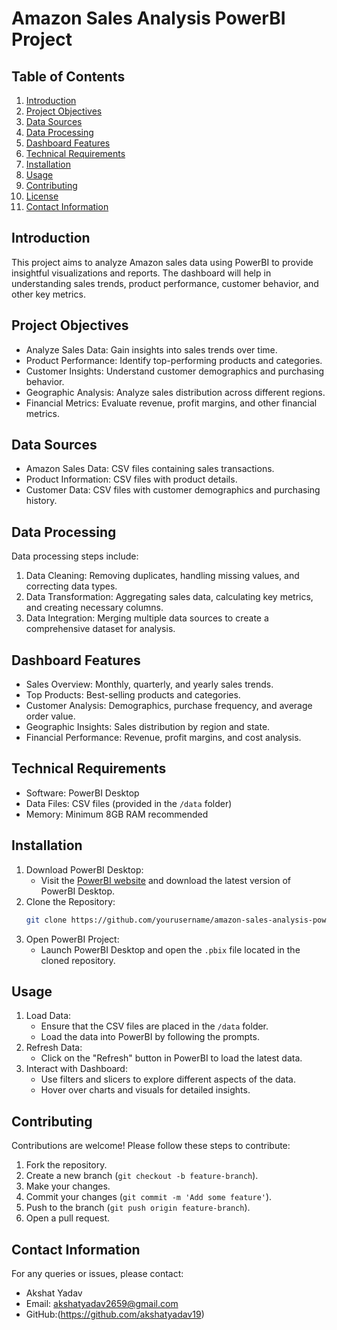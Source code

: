 
# Amazon Sales Analysis PowerBI Project

## Table of Contents

1. [Introduction](#introduction)
2. [Project Objectives](#project-objectives)
3. [Data Sources](#data-sources)
4. [Data Processing](#data-processing)
5. [Dashboard Features](#dashboard-features)
6. [Technical Requirements](#technical-requirements)
7. [Installation](#installation)
8. [Usage](#usage)
9. [Contributing](#contributing)
10. [License](#license)
11. [Contact Information](#contact-information)

## Introduction

This project aims to analyze Amazon sales data using PowerBI to provide insightful visualizations and reports. The dashboard will help in understanding sales trends, product performance, customer behavior, and other key metrics.

## Project Objectives

- Analyze Sales Data: Gain insights into sales trends over time.
- Product Performance: Identify top-performing products and categories.
- Customer Insights: Understand customer demographics and purchasing behavior.
- Geographic Analysis: Analyze sales distribution across different regions.
- Financial Metrics: Evaluate revenue, profit margins, and other financial metrics.

## Data Sources

- Amazon Sales Data: CSV files containing sales transactions.
- Product Information: CSV files with product details.
- Customer Data: CSV files with customer demographics and purchasing history.

## Data Processing

Data processing steps include:
1. Data Cleaning: Removing duplicates, handling missing values, and correcting data types.
2. Data Transformation: Aggregating sales data, calculating key metrics, and creating necessary columns.
3. Data Integration: Merging multiple data sources to create a comprehensive dataset for analysis.

## Dashboard Features

- Sales Overview: Monthly, quarterly, and yearly sales trends.
- Top Products: Best-selling products and categories.
- Customer Analysis: Demographics, purchase frequency, and average order value.
- Geographic Insights: Sales distribution by region and state.
- Financial Performance: Revenue, profit margins, and cost analysis.

## Technical Requirements

- Software: PowerBI Desktop
- Data Files: CSV files (provided in the `/data` folder)
- Memory: Minimum 8GB RAM recommended

## Installation

1. Download PowerBI Desktop:
   - Visit the [PowerBI website](https://powerbi.microsoft.com) and download the latest version of PowerBI Desktop.
2. Clone the Repository:
   ```bash
   git clone https://github.com/yourusername/amazon-sales-analysis-powerbi.git
   ```
3. Open PowerBI Project:
   - Launch PowerBI Desktop and open the `.pbix` file located in the cloned repository.

## Usage

1. Load Data:
   - Ensure that the CSV files are placed in the `/data` folder.
   - Load the data into PowerBI by following the prompts.
2. Refresh Data:
   - Click on the "Refresh" button in PowerBI to load the latest data.
3. Interact with Dashboard:
   - Use filters and slicers to explore different aspects of the data.
   - Hover over charts and visuals for detailed insights.

## Contributing

Contributions are welcome! Please follow these steps to contribute:

1. Fork the repository.
2. Create a new branch (`git checkout -b feature-branch`).
3. Make your changes.
4. Commit your changes (`git commit -m 'Add some feature'`).
5. Push to the branch (`git push origin feature-branch`).
6. Open a pull request.



## Contact Information

For any queries or issues, please contact:

- Akshat Yadav
- Email: akshatyadav2659@gmail.com
- GitHub:(https://github.com/akshatyadav19)





